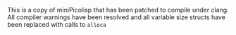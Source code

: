 This is a copy of miniPicolisp that has been patched to compile under clang.
All compiler warnings have been resolved and all variable size structs have been replaced with calls to `alloca`


